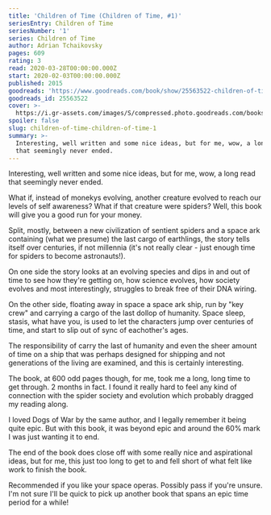 ```yaml
---
title: 'Children of Time (Children of Time, #1)'
seriesEntry: Children of Time
seriesNumber: '1'
series: Children of Time
author: Adrian Tchaikovsky
pages: 609
rating: 3
read: 2020-03-28T00:00:00.000Z
start: 2020-02-03T00:00:00.000Z
published: 2015
goodreads: 'https://www.goodreads.com/book/show/25563522-children-of-time'
goodreads_id: 25563522
cover: >-
  https://i.gr-assets.com/images/S/compressed.photo.goodreads.com/books/1653936100l/25563522._SX315_.jpg
spoiler: false
slug: children-of-time-children-of-time-1
summary: >-
  Interesting, well written and some nice ideas, but for me, wow, a long read
  that seemingly never ended.
---
```

Interesting, well written and some nice ideas, but for me, wow, a long read that seemingly never ended. 

What if, instead of monekys evolving, another creature evolved to reach our levels of self awareness? What if that creature were spiders? Well, this book will give you a good run for your money. 

Split, mostly, between a new civilization of sentient spiders and a space ark containing (what we presume) the last cargo of earthlings, the story tells itself over centuries, if not millennia (it's not really clear - just enough time for spiders to become astronauts!).

On one side the story looks at an evolving species and dips in and out of time to see how they're getting on, how science evolves, how society evolves and most interestingly, struggles to break free of their DNA wiring. 

On the other side, floating away in space a space ark ship, run by "key crew" and carrying a cargo of the last dollop of humanity. Space sleep, stasis, what have you, is used to let the characters jump over centuries of time, and start to slip out of sync of eachother's ages. 

The responsibility of carry the last of humanity and even the sheer amount of time on a ship that was perhaps designed for shipping and not generations of the living are examined, and this is certainly interesting. 

The book, at 600 odd pages though, for me, took me a long, long time to get through. 2 months in fact. I found it really hard to feel any kind of connection with the spider society and evolution which probably dragged my reading along. 

I loved Dogs of War by the same author, and I legally remember it being quite epic. But with this book, it was beyond epic and around the 60% mark I was just wanting it to end.

The end of the book does close off with some really nice and aspirational ideas, but for me, this just too long to get to and fell short of what felt like work to finish the book. 

Recommended if you like your space operas. Possibly pass if you're unsure. I'm not sure I'll be quick to pick up another book that spans an epic time period for a while!
